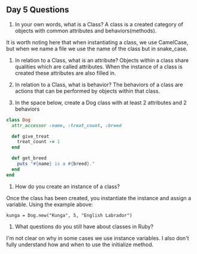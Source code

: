 ## Day 5 Questions

1. In your own words, what is a Class?
A class is a created category of objects with common attributes and behaviors(methods).

It is worth noting here that when instantiating a class, we use CamelCase, but when we name a file we use the name of the class but in snake_case.

1. In relation to a Class, what is an attribute?
Objects within a class share qualities which are called attributes. When the instance of a class is created these attributes are also filled in.

1. In relation to a Class, what is behavior?
The behaviors of a class are actions that can be performed by objects within that class.

1. In the space below, create a Dog class with at least 2 attributes and 2 behaviors

```Ruby
class Dog
  attr_accessor :name, :treat_count, :breed

  def give_treat
    treat_count -= 1
  end   

  def get_breed
    puts "#{name} is a #{breed}."
  end
end
```

1. How do you create an instance of a class?

Once the class has been created, you instantiate the instance and assign a variable. Using the example above:

`kunga = Dog.new("Kunga", 5, "English Labrador")`

1. What questions do you still have about classes in Ruby?

I'm not clear on why in some cases we use instance variables.
I also don't fully understand how and when to use the initialize method.
